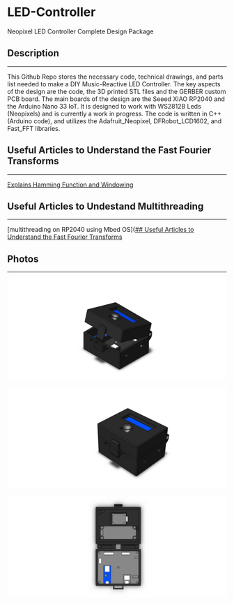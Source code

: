 # LED-Controller
 Neopixel LED Controller Complete Design Package

## Description
---
 This Github Repo stores the necessary code, technical drawings, and parts list needed to make a DIY Music-Reactive LED Controller. The key aspects of the design are the code, the 3D printed STL files and the GERBER custom PCB board. The main boards of the design are the Seeed XIAO RP2040 and the Arduino Nano 33 IoT. It is designed to work with WS2812B Leds (Neopixels) and is currently a work in progress. The code is written in C++ (Arduino code), and utilizes the Adafruit_Neopixel, DFRobot_LCD1602, and Fast_FFT libraries. 
 
 
 ## Useful Articles to Understand the Fast Fourier Transforms
 ---
  [Explains Hamming Function and Windowing](https://towardsdatascience.com/brief-introduction-of-hamming-and-hanning-function-as-the-preprocessing-of-discrete-fourier-8b87fe538bb7)

## Useful Articles to Undestand Multithreading
 ---
 [multithreading on RP2040 using Mbed OS]([## Useful Articles to Understand the Fast Fourier Transforms](https://www.digikey.no/no/maker/blogs/2022/how-to-write-multi-threaded-arduino-programs)

 ## Photos
 ---
 ![alt text](https://github.com/JohnWom/LED-Controller/blob/main/Physicals/Photos/Isometric.PNG?raw=true)
 
 ![alt text](https://github.com/JohnWom/LED-Controller/blob/main/Physicals/Photos/Isometric%20Closed.PNG?raw=true)
 
  ![alt text](https://github.com/JohnWom/LED-Controller/blob/main/Physicals/Photos/Top.PNG?raw=true)
